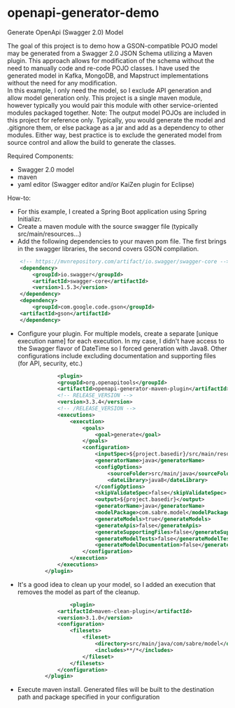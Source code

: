 # openapi-generator-demo

Generate OpenApi (Swagger 2.0) Model

The goal of this project is to demo how a GSON-compatible POJO model may be generated from a Swagger 2.0 JSON Schema utilizing a Maven plugin. This approach allows for modification of the schema without the need to manually code and re-code POJO classes. I have used the generated model in Kafka, MongoDB, and Mapstruct implementations without the need for any modification.  
In this example, I only need the model, so I exclude API generation and allow model generation only. This project is a single maven module, however typically you would pair this module with other service-oriented modules packaged together. Note: The output model POJOs are included in this project for reference only.  Typically, you would generate the model and .gitignore them, or else package as a jar and add as a dependency to other modules. Either way, best practice is to exclude the generated model from source control and allow the build to generate the classes.

Required Components:
- Swagger 2.0 model
- maven
- yaml editor (Swagger editor and/or KaiZen plugin for Eclipse)

How-to:
- For this example, I created a Spring Boot application using Spring Initializr.  
- Create a maven module with the source swagger file (typically src/main/resources...)
- Add the following dependencies to your maven pom file. The first brings in the swagger libraries, the second covers GSON compilation.
```xml
    <!-- https://mvnrepository.com/artifact/io.swagger/swagger-core -->
    <dependency>
        <groupId>io.swagger</groupId>
        <artifactId>swagger-core</artifactId>
        <version>1.5.3</version>
    </dependency>
    <dependency>
        <groupId>com.google.code.gson</groupId>
	<artifactId>gson</artifactId>
    </dependency>
```
- Configure your plugin.  For multiple models, create a separate <id>[unique execution name]</id> for each execution. In my case, I didn't have access to the Swagger flavor of DateTime so I forced generation with Java8.  Other configurations include excluding documentation and supporting files (for API, security, etc.)
```xml
          		<plugin>
				<groupId>org.openapitools</groupId>
				<artifactId>openapi-generator-maven-plugin</artifactId>
				<!-- RELEASE_VERSION -->
				<version>3.3.4</version>
				<!-- /RELEASE_VERSION -->
				<executions>
					<execution>
						<goals>
							<goal>generate</goal>
						</goals>
						<configuration>
							<inputSpec>${project.basedir}/src/main/resources/schema/demo-schema.yaml</inputSpec>
							<generatorName>java</generatorName>
							<configOptions>
								<sourceFolder>src/main/java</sourceFolder>
								<dateLibrary>java8</dateLibrary>
							</configOptions>
							<skipValidateSpec>false</skipValidateSpec>
							<output>${project.basedir}</output>
							<generatorName>java</generatorName>
							<modelPackage>com.sabre.model</modelPackage>
							<generateModels>true</generateModels>
							<generateApis>false</generateApis>
							<generateSupportingFiles>false</generateSupportingFiles>
							<generateModelTests>false</generateModelTests>
							<generateModelDocumentation>false</generateModelDocumentation>
						</configuration>
					</execution>
				</executions>
			</plugin>
```
- It's a good idea to clean up your model, so I added an execution that removes the model as part of the cleanup.  
```xml
            		<plugin>
				<artifactId>maven-clean-plugin</artifactId>
				<version>3.1.0</version>
				<configuration>
					<filesets>
						<fileset>
							<directory>src/main/java/com/sabre/model</directory>
							<includes>**/*</includes>
						</fileset>
					</filesets>
				</configuration>
			</plugin>
```
- Execute maven install.  Generated files will be built to the destination path and package specified in your configuration
